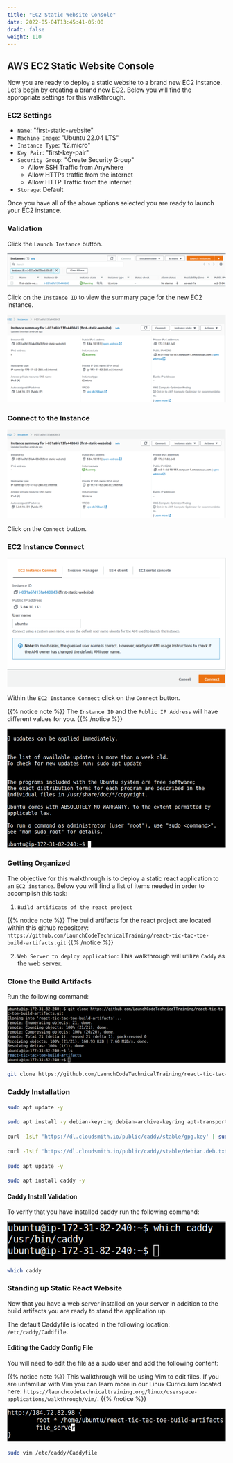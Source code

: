 ```yaml
---
title: "EC2 Static Website Console"
date: 2022-05-04T13:45:41-05:00
draft: false
weight: 110
---
```


## AWS EC2 Static Website Console

Now you are ready to deploy a static website to a brand new EC2 instance. Let's begin by creating a brand new EC2. Below you will find the appropriate settings for this walkthrough.

### EC2 Settings

- `Name`: "first-static-website"
- `Machine Image`: "Ubuntu 22.04 LTS"
- `Instance Type`: "t2.micro"
- `Key Pair`: "first-key-pair"
- `Security Group`: "Create Security Group"
	- Allow SSH Traffic from Anywhere
	- Allow HTTPs traffic from the internet
	- Allow HTTP Traffic from the internet
- `Storage`: Default


Once you have all of the above options selected you are ready to launch your EC2 instance.

### Validation

Click the `Launch Instance` button.

![first-static-website on ec2 dashboard](pictures/first-static-website.png?classes=border)

Click on the `Instance ID` to view the summary page for the new EC2 instance.

![first-static-website summary](pictures/first-static-website-summary.png?classes=border)


### Connect to the Instance

![connect-to-instance-image](pictures/first-static-website-summary.png?classes=border)

Click on the `Connect` button.

### EC2 Instance Connect

![ec2-instance-connect-view](pictures/ec2-instance-connect.png?classes=border)

Within the `EC2 Instance Connect` click on the `Connect` button.

{{% notice note %}}
The `Instance ID` and the `Public IP Address` will have different values for you.
{{% /notice %}}

![ec2 instance connect terminal emulator](pictures/ec2-instance-connect-terminal-emulator.png?classes=border)

### Getting Organized

The objective for this walkthrough is to deploy a static react application to an `EC2 instance`. Below you will find a list of items needed in order to accomplish this task:
1. `Build artificats of the react project`

{{% notice note %}}
The build artifacts for the react project are located within this github repository: `https://github.com/LaunchCodeTechnicalTraining/react-tic-tac-toe-build-artifacts.git`
{{% /notice %}}

2. `Web Server to deploy application`: This walkthrough will utilize `Caddy` as the web server.


### Clone the Build Artifacts

Run the following command:

![react-tic-tac-toe build artifacts](pictures/react-build-artifacts.png?classes=border)

```bash
git clone https://github.com/LaunchCodeTechnicalTraining/react-tic-tac-toe-build-artifacts.git
```

### Caddy Installation

```bash
sudo apt update -y

sudo apt install -y debian-keyring debian-archive-keyring apt-transport-https

curl -1sLf 'https://dl.cloudsmith.io/public/caddy/stable/gpg.key' | sudo gpg --dearmor -o /usr/share/keyrings/caddy-stable-archive-keyring.gpg

curl -1sLf 'https://dl.cloudsmith.io/public/caddy/stable/debian.deb.txt' | sudo tee /etc/apt/sources.list.d/caddy-stable.list

sudo apt update -y

sudo apt install caddy -y
```

#### Caddy Install Validation

To verify that you have installed caddy run the following command:

![verify caddy installation](pictures/which-caddy.png?classes=border)

```bash
which caddy
```

### Standing up Static React Website

Now that you have a web server installed on your server in addition to the build artifacts you are ready to stand the application up.

The default Caddyfile is located in the following location: `/etc/caddy/Caddfile`.

#### Editing the Caddy Config File

You will need to edit the file as a sudo user and add the following content:

{{% notice note %}}
This walkthrough will be using Vim to edit files. If you are unfamiliar with Vim you can learn more in our Linux Curriculum located here: `https://launchcodetechnicaltraining.org/linux/userspace-applications/walkthrough/vim/`.
{{% /notice %}}

![caddy config file ](pictures/caddy-config-file.png?classes=border)

```bash
sudo vim /etc/caddy/Caddyfile
```



